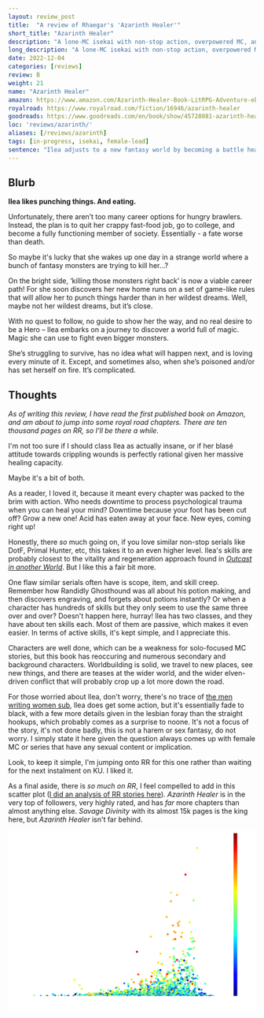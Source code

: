 ```yaml
---
layout: review_post
title:  "A review of Rhaegar's 'Azarinth Healer'"
short_title: "Azarinth Healer"
description: "A lone-MC isekai with non-stop action, overpowered MC, and a massive backlog."
long_description: "A lone-MC isekai with non-stop action, overpowered MC, and a massive backlog."
date: 2022-12-04
categories: [reviews]
review: B
weight: 21
name: "Azarinth Healer"
amazon: https://www.amazon.com/Azarinth-Healer-Book-LitRPG-Adventure-ebook/dp/B0BLRD8YPD
royalroad: https://www.royalroad.com/fiction/16946/azarinth-healer
goodreads: https://www.goodreads.com/en/book/show/45728081-azarinth-healer
loc: 'reviews/azarinth/'
aliases: [/reviews/azarinth]
tags: [in-progress, isekai, female-lead]
sentence: "Ilea adjusts to a new fantasy world by becoming a battle healer."
---
```





## Blurb

**Ilea likes punching things. And eating.**

Unfortunately, there aren’t too many career options for hungry brawlers. Instead, the plan is to quit her crappy fast-food job, go to college, and become a fully functioning member of society. Essentially - a fate worse than death.

So maybe it's lucky that she wakes up one day in a strange world where a bunch of fantasy monsters are trying to kill her...?

On the bright side, ‘killing those monsters right back’ is now a viable career path! For she soon discovers her new home runs on a set of game-like rules that will allow her to punch things harder than in her wildest dreams. Well, maybe not her wildest dreams, but it’s close.

With no quest to follow, no guide to show her the way, and no real desire to be a Hero – Ilea embarks on a journey to discover a world full of magic. Magic she can use to fight even bigger monsters.

She’s struggling to survive, has no idea what will happen next, and is loving every minute of it. Except, and sometimes also, when she’s poisoned and/or has set herself on fire. It’s complicated.

## Thoughts

*As of writing this review, I have read the first published book on Amazon, and am about to jump into some royal road chapters. There are ten thousand pages on RR, so I'll be there a while.*

I'm not too sure if I should class Ilea as actually insane, or if her blasé attitude towards crippling wounds is perfectly rational given her massive healing capacity.

Maybe it's a bit of both.

As a reader, I loved it, because it meant every chapter was packed to the brim with action. Who needs downtime to process psychological trauma when you can heal your mind? Downtime because your foot has been cut off? Grow a new one! Acid has eaten away at your face. New eyes, coming right up!

Honestly, there *so* much going on, if you love similar non-stop serials like DotF, Primal Hunter, etc, this takes it to an even higher level. Ilea's skills are probably closest to the vitality and regeneration approach found in [*Outcast in another World*](/reviews/outcast). But I like this a fair bit more.

One flaw similar serials often have is scope, item, and skill creep. Remember how Randidly Ghosthound was all about his potion making, and then discovers engraving, and forgets about potions instantly? Or when a character has hundreds of skills but they only seem to use the same three over and over? Doesn't happen here, hurray! Ilea has two classes, and they have about ten skills each. Most of them are passive, which makes it even easier. In terms of active skills, it's kept simple, and I appreciate this. 

Characters are well done, which can be a weakness for solo-focused MC stories, but this book has reoccuring and numerous secondary and background characters. Worldbuilding is solid, we travel to new places, see new things, and there are teases at the wider world, and the wider elven-driven conflict that will probably crop up a lot more down the road.

For those worried about Ilea, don't worry, there's no trace of [the men writing women sub](https://www.reddit.com/r/menwritingwomen/), Ilea does get some action, but it's essentially fade to black, with a few more details given in the lesbian foray than the straight hookups, which probably comes as a surprise to noone. It's not a focus of the story, it's not done badly, this is not a harem or sex fantasy, do not worry. I simply state it here given the question always comes up with female MC or series that have any sexual content or implication.

Look, to keep it simple, I'm jumping onto RR for this one rather than waiting for the next instalment on KU. I liked it.

As a final aside, there is *so much on RR*, I feel compelled to add in this scatter plot ([I did an analysis of RR stories here](/tutorials/royalroad)). *Azarinth Healer* is in the very top of followers, very highly rated, and has *far* more chapters than almost anything else. *Savage Divinity* with its almost 15k pages is the king here, but *Azarinth Healer* isn't far behind.

![](scatter.png?class="img-poster")
